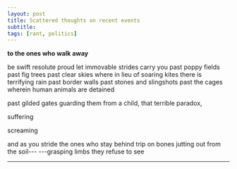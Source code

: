 ```yaml
---
layout: post
title: Scattered thoughts on recent events
subtitle: 
tags: [rant, politics]
---
```


**to the ones who walk away**

be swift resolute proud let immovable strides carry you
past poppy fields past fig trees past clear skies where in lieu of soaring kites there is terrifying rain
past border walls past stones and slingshots past the cages wherein human animals are detained

past gilded gates guarding them from a child, that terrible paradox,

suffering

screaming

and as you stride the ones who stay behind trip on bones jutting out from the soil---
---grasping limbs they refuse to see

---

<!--stackedit_data:
eyJoaXN0b3J5IjpbMjEzOTg5Mjc2NiwxNDExMTczOTUzXX0=
-->